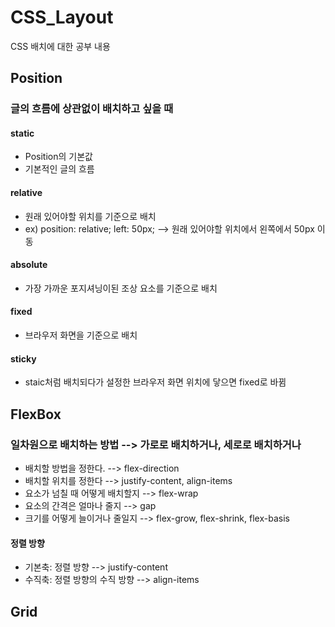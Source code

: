 # CSS_Layout
CSS 배치에 대한 공부 내용
## Position
### 글의 흐름에 상관없이 배치하고 싶을 때
#### static
- Position의 기본값
- 기본적인 글의 흐름
#### relative
- 원래 있어야할 위치를 기준으로 배치
- ex) position: relative; left: 50px; --> 원래 있어야할 위치에서 왼쪽에서 50px 이동
#### absolute
- 가장 가까운 포지셔닝이된 조상 요소를 기준으로 배치
#### fixed
- 브라우저 화면을 기준으로 배치
#### sticky
- staic처럼 배치되다가 설정한 브라우저 화면 위치에 닿으면 fixed로 바뀜
  
## FlexBox
### 일차원으로 배치하는 방법 --> 가로로 배치하거나, 세로로 배치하거나
- 배치할 방법을 정한다. --> flex-direction
- 배치할 위치를 정한다 --> justify-content, align-items
- 요소가 넘칠 때 어떻게 배치할지 --> flex-wrap
- 요소의 간격은 얼마나 줄지 --> gap 
- 크기를 어떻게 늘이거나 줄일지 --> flex-grow, flex-shrink, flex-basis

#### 정렬 방향
- 기본축: 정렬 방향 --> justify-content
- 수직축: 정렬 방향의 수직 방향 --> align-items
## Grid
